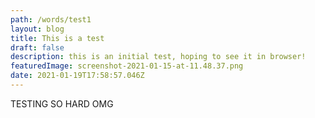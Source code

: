 ```yaml
---
path: /words/test1
layout: blog
title: This is a test
draft: false
description: this is an initial test, hoping to see it in browser!
featuredImage: screenshot-2021-01-15-at-11.48.37.png
date: 2021-01-19T17:58:57.046Z
---
```

TESTING SO HARD OMG

